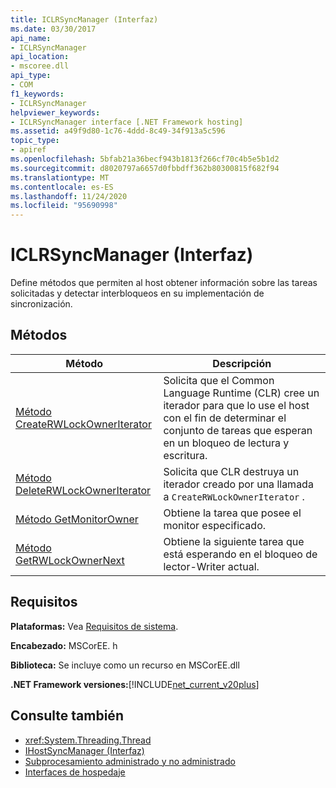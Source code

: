 ```yaml
---
title: ICLRSyncManager (Interfaz)
ms.date: 03/30/2017
api_name:
- ICLRSyncManager
api_location:
- mscoree.dll
api_type:
- COM
f1_keywords:
- ICLRSyncManager
helpviewer_keywords:
- ICLRSyncManager interface [.NET Framework hosting]
ms.assetid: a49f9d80-1c76-4ddd-8c49-34f913a5c596
topic_type:
- apiref
ms.openlocfilehash: 5bfab21a36becf943b1813f266cf70c4b5e5b1d2
ms.sourcegitcommit: d8020797a6657d0fbbdff362b80300815f682f94
ms.translationtype: MT
ms.contentlocale: es-ES
ms.lasthandoff: 11/24/2020
ms.locfileid: "95690998"
---
```

# <a name="iclrsyncmanager-interface"></a>ICLRSyncManager (Interfaz)

Define métodos que permiten al host obtener información sobre las tareas solicitadas y detectar interbloqueos en su implementación de sincronización.  
  
## <a name="methods"></a>Métodos  
  
|Método|Descripción|  
|------------|-----------------|  
|[Método CreateRWLockOwnerIterator](iclrsyncmanager-createrwlockowneriterator-method.md)|Solicita que el Common Language Runtime (CLR) cree un iterador para que lo use el host con el fin de determinar el conjunto de tareas que esperan en un bloqueo de lectura y escritura.|  
|[Método DeleteRWLockOwnerIterator](iclrsyncmanager-deleterwlockowneriterator-method.md)|Solicita que CLR destruya un iterador creado por una llamada a `CreateRWLockOwnerIterator` .|  
|[Método GetMonitorOwner](iclrsyncmanager-getmonitorowner-method.md)|Obtiene la tarea que posee el monitor especificado.|  
|[Método GetRWLockOwnerNext](iclrsyncmanager-getrwlockownernext-method.md)|Obtiene la siguiente tarea que está esperando en el bloqueo de lector-Writer actual.|  
  
## <a name="requirements"></a>Requisitos  

 **Plataformas:** Vea [Requisitos de sistema](../../get-started/system-requirements.md).  
  
 **Encabezado:** MSCorEE. h  
  
 **Biblioteca:** Se incluye como un recurso en MSCorEE.dll  
  
 **.NET Framework versiones:**[!INCLUDE[net_current_v20plus](../../../../includes/net-current-v20plus-md.md)]  
  
## <a name="see-also"></a>Consulte también

- <xref:System.Threading.Thread>
- [IHostSyncManager (Interfaz)](ihostsyncmanager-interface.md)
- [Subprocesamiento administrado y no administrado](/previous-versions/dotnet/netframework-4.0/5s8ee185(v=vs.100))
- [Interfaces de hospedaje](hosting-interfaces.md)
